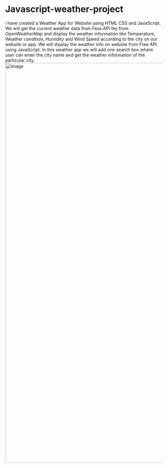 # Javascript-weather-project

i have created a Weather App for Website using HTML CSS and JavaScript. We will get the current weather data from Fess API fey from OpenWeatherMap and display the weather information like Temperature,  Weather condition, Humidity and Wind Speed according to the city on our website or app.
We will display the weather info on website from Free API using JavaScript.
In this weather app we will add one search box where user can enter the city name and get the weather information of the particular city.
<img width="1280" alt="image" src="https://github.com/vyshnavveeravalli/Javascript-weather-project/assets/97904310/3d886b32-4b00-4898-9dca-294d4fd1f999">
